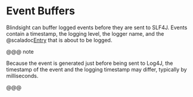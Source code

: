 # Event Buffers

Blindsight can buffer logged events before they are sent to SLF4J.  Events contain a timestamp, the logging level, the logger name, and the @scaladoc[Entry](com.tersesystems.blindsight.Entry) that is about to be logged.

@@@ note

Because the event is generated just before being sent to Log4J, the timestamp of the event and the logging timestamp may differ, typically by milliseconds.

@@@
